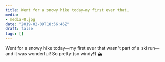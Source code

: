 ```yaml
---
title: Went for a snowy hike today—my first ever that…
media:
- media-0.jpg
date: "2019-02-09T18:56:46Z"
draft: false
tags: []
---
```

Went for a snowy hike today—my first ever that wasn't part of a ski run—and it was wonderful\! So pretty \(so windy\!\) 🏔️
